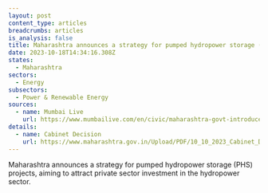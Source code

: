 ```yaml
---
layout: post
content_type: articles
breadcrumbs: articles
is_analysis: false
title: Maharashtra announces a strategy for pumped hydropower storage (PHS) projects
date: 2023-10-18T14:34:16.308Z
states:
  - Maharashtra
sectors:
  - Energy
subsectors:
  - Power & Renewable Energy
sources:
  - name: Mumbai Live
    url: https://www.mumbailive.com/en/civic/maharashtra-govt-introduces-new-strategy-to-enhance-energy-storage-capacity-81239
details:
  - name: Cabinet Decision
    url: https://www.maharashtra.gov.in/Upload/PDF/10_10_2023_Cabinet_Decisions_Meeting_No_49.pdf
---
```

Maharashtra announces a strategy for pumped hydropower storage (PHS) projects, aiming to attract private sector investment in the hydropower sector.